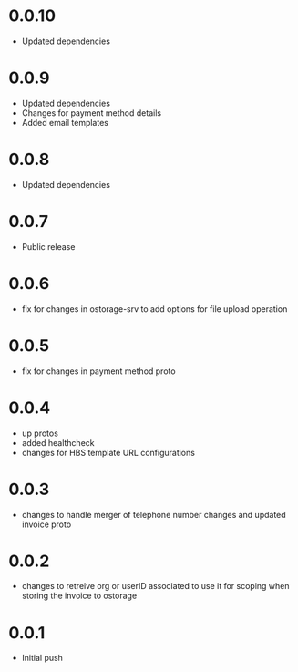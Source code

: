 # 0.0.10

- Updated dependencies

# 0.0.9

- Updated dependencies
- Changes for payment method details
- Added email templates

# 0.0.8

- Updated dependencies

# 0.0.7

- Public release

# 0.0.6

-  fix for changes in ostorage-srv to add options for file upload operation

# 0.0.5

- fix for changes in payment method proto

# 0.0.4

- up protos
- added healthcheck
- changes for HBS template URL configurations

# 0.0.3

- changes to handle merger of telephone number changes and updated invoice proto

# 0.0.2

- changes to retreive org or userID associated to use it for scoping when storing
  the invoice to ostorage

# 0.0.1

- Initial push
